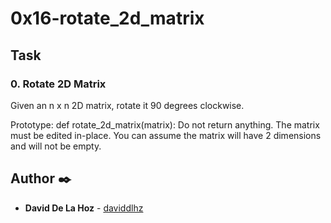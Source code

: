 # 0x16-rotate_2d_matrix

## Task
### 0. Rotate 2D Matrix
Given an n x n 2D matrix, rotate it 90 degrees clockwise.

Prototype: def rotate_2d_matrix(matrix):
Do not return anything. The matrix must be edited in-place.
You can assume the matrix will have 2 dimensions and will not be empty.


## Author ✒️

* **David De La Hoz** - [daviddlhz](https://github.com/daviddlhz)
